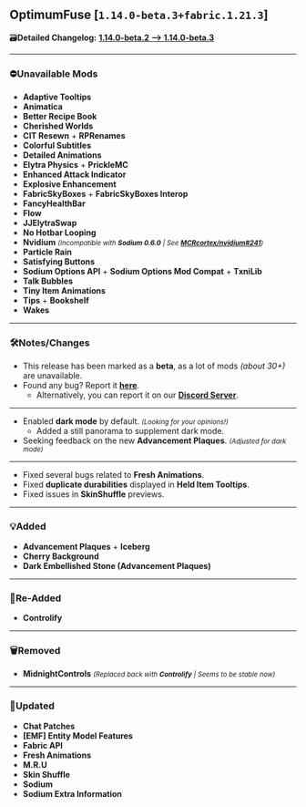 ## OptimumFuse [`1.14.0-beta.3+fabric.1.21.3`]

🗃️**Detailed Changelog:** [**1.14.0-beta.2 --> 1.14.0-beta.3**](https://github.com/UltimatChamp/optimum-fuse/compare/1.14.0-beta.2...1.14.0-beta.3)

---

### ⛔Unavailable Mods

- **Adaptive Tooltips**
- **Animatica**
- **Better Recipe Book**
- **Cherished Worlds**
- **CIT Resewn** + **RPRenames**
- **Colorful Subtitles**
- **Detailed Animations**
- **Elytra Physics** + **PrickleMC**
- **Enhanced Attack Indicator**
- **Explosive Enhancement**
- **FabricSkyBoxes** + **FabricSkyBoxes Interop**
- **FancyHealthBar**
- **Flow**
- **JJElytraSwap**
- **No Hotbar Looping**
- **Nvidium** _<small>(Incompatible with **Sodium 0.6.0** | See [**MCRcortex/nvidium#241**](https://github.com/MCRcortex/nvidium/issues/241))</small>_
- **Particle Rain**
- **Satisfying Buttons**
- **Sodium Options API** + **Sodium Options Mod Compat** + **TxniLib**
- **Talk Bubbles**
- **Tiny Item Animations**
- **Tips** + **Bookshelf**
- **Wakes**

---

### 🛠️Notes/Changes

- This release has been marked as a **beta**, as a lot of mods _(about 30+)_ are unavailable.
- Found any bug? Report it [**here**](https://github.com/UltimatChamp/optimum-fuse/issues/new?assignees=&labels=%F0%9F%AA%B2bug&projects=&template=bug-report.yml).
  - Alternatively, you can report it on our [**Discord Server**](https://discord.gg/kfKjjhv3pn).

---

- Enabled **dark mode** by default. _<small>(Looking for your opinions!)</small>_
  - Added a still panorama to supplement dark mode.
- Seeking feedback on the new **Advancement Plaques**. _<small>(Adjusted for dark mode)</small>_

---

- Fixed several bugs related to **Fresh Animations**.
- Fixed **duplicate durabilities** displayed in **Held Item Tooltips**.
- Fixed issues in **SkinShuffle** previews.

---

### 💡Added

- **Advancement Plaques** + **Iceberg**
- **Cherry Background**
- **Dark Embellished Stone (Advancement Plaques)**

---

### 🔁Re-Added

- **Controlify**

---

### 🗑️Removed

- **MidnightControls** _<small>(Replaced back with **Controlify** | Seems to be stable now)</small>_

---

### 🔄️Updated

- **Chat Patches**
- **[EMF] Entity Model Features**
- **Fabric API**
- **Fresh Animations**
- **M.R.U**
- **Skin Shuffle**
- **Sodium**
- **Sodium Extra Information**
